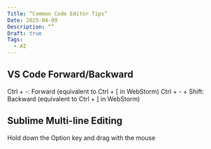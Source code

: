 ```yaml
---
Title: “Common Code Editor Tips”
Date: 2025-04-09
Description: “”
Draft: true
Tags:
  - AI
---
```


## VS Code Forward/Backward

Ctrl + -: Forward (equivalent to Ctrl + [ in WebStorm)
Ctrl + - + Shift: Backward (equivalent to Ctrl + ] in WebStorm)

## Sublime Multi-line Editing

Hold down the Option key and drag with the mouse